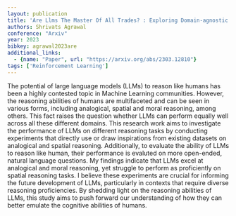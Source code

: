 ```yaml
---
layout: publication
title: 'Are Llms The Master Of All Trades? : Exploring Domain-agnostic Reasoning Skills Of Llms'
authors: Shrivats Agrawal
conference: "Arxiv"
year: 2023
bibkey: agrawal2023are
additional_links:
  - {name: "Paper", url: "https://arxiv.org/abs/2303.12810"}
tags: ['Reinforcement Learning']
---
```

The potential of large language models (LLMs) to reason like humans has been
a highly contested topic in Machine Learning communities. However, the
reasoning abilities of humans are multifaceted and can be seen in various
forms, including analogical, spatial and moral reasoning, among others. This
fact raises the question whether LLMs can perform equally well across all these
different domains. This research work aims to investigate the performance of
LLMs on different reasoning tasks by conducting experiments that directly use
or draw inspirations from existing datasets on analogical and spatial
reasoning. Additionally, to evaluate the ability of LLMs to reason like human,
their performance is evaluted on more open-ended, natural language questions.
My findings indicate that LLMs excel at analogical and moral reasoning, yet
struggle to perform as proficiently on spatial reasoning tasks. I believe these
experiments are crucial for informing the future development of LLMs,
particularly in contexts that require diverse reasoning proficiencies. By
shedding light on the reasoning abilities of LLMs, this study aims to push
forward our understanding of how they can better emulate the cognitive
abilities of humans.
